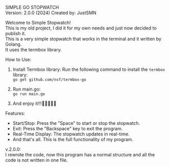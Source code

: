 
SIMPLE GO STOPWATCH  
Version: 2.0.0 (2024) 
Created by: JustSMN   

Welcome to Simple Stopwatch! \
This is my old project, I did it for my own needs and just now decided to publish it. \
This is a very simple stopwatch that works in the terminal and it written by Golang.\
It uses the termbox library. 

How to Use:
1. Install Termbox library: Run the following command to install the `termbox` library:\
   `go get github.com/nsf/termbox-go`
  
2. Run main.go:\
    `go run main.go`
3. And enjoy it!!!🥺😚😋😇🥰

Features:
- Start/Stop: Press the "Space" to start or stop the stopwatch.
- Exit: Press the "Backspace" key to exit the program.
- Real-Time Display: The stopwatch updates in real-time.
- And that's all. This is the full functionality of my program.

v.2.0.0: \
I rewrote the code, now this program has a normal structure and all the code is not written in one file.

